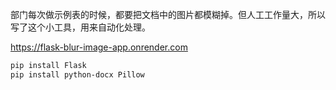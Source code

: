 部门每次做示例表的时候，都要把文档中的图片都模糊掉。但人工工作量大，所以写了这个小工具，用来自动化处理。

https://flask-blur-image-app.onrender.com

```bash
pip install Flask
pip install python-docx Pillow
```